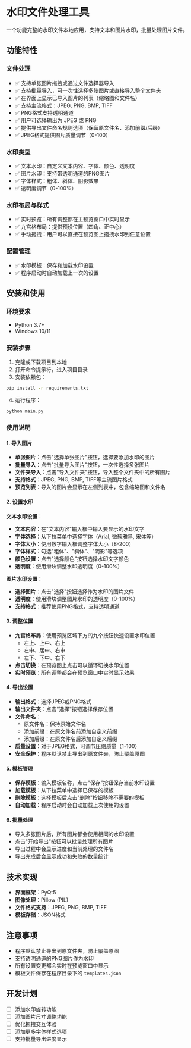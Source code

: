 # 水印文件处理工具

一个功能完整的水印文件本地应用，支持文本和图片水印，批量处理图片文件。

## 功能特性

### 文件处理
- ✅ 支持单张图片拖拽或通过文件选择器导入
- ✅ 支持批量导入，可一次性选择多张图片或直接导入整个文件夹
- ✅ 在界面上显示已导入图片的列表（缩略图和文件名）
- ✅ 支持主流格式：JPEG, PNG, BMP, TIFF
- ✅ PNG格式支持透明通道
- ✅ 用户可选择输出为 JPEG 或 PNG
- ✅ 提供导出文件命名规则选项（保留原文件名、添加前缀/后缀）
- ✅ JPEG格式提供图片质量调节（0-100）

### 水印类型
- ✅ 文本水印：自定义文本内容、字体、颜色、透明度
- ✅ 图片水印：支持带透明通道的PNG图片
- ✅ 字体样式：粗体、斜体、阴影效果
- ✅ 透明度调节（0-100%）

### 水印布局与样式
- ✅ 实时预览：所有调整都在主预览窗口中实时显示
- ✅ 九宫格布局：提供预设位置（四角、正中心）
- ✅ 手动拖拽：用户可以直接在预览图上拖拽水印到任意位置

### 配置管理
- ✅ 水印模板：保存和加载水印设置
- ✅ 程序启动时自动加载上一次的设置

## 安装和使用

### 环境要求
- Python 3.7+
- Windows 10/11

### 安装步骤

1. 克隆或下载项目到本地
2. 打开命令提示符，进入项目目录
3. 安装依赖包：
```bash
pip install -r requirements.txt
```

4. 运行程序：
```bash
python main.py
```

### 使用说明

#### 1. 导入图片
- **单张图片**：点击"选择单张图片"按钮，选择要添加水印的图片
- **批量导入**：点击"批量导入图片"按钮，一次性选择多张图片
- **文件夹导入**：点击"导入文件夹"按钮，导入整个文件夹中的所有图片
- **支持格式**：JPEG, PNG, BMP, TIFF等主流图片格式
- **预览列表**：导入的图片会显示在左侧列表中，包含缩略图和文件名

#### 2. 设置水印

**文本水印设置**：
- **文本内容**：在"文本内容"输入框中输入要显示的水印文字
- **字体选择**：从下拉菜单中选择字体（Arial, 微软雅黑, 宋体等）
- **字体大小**：使用数字输入框调整字体大小（8-200）
- **字体样式**：勾选"粗体"、"斜体"、"阴影"等选项
- **颜色设置**：点击"选择颜色"按钮选择水印文字颜色
- **透明度**：使用滑块调整水印透明度（0-100%）

**图片水印设置**：
- **选择图片**：点击"选择"按钮选择作为水印的图片文件
- **透明度**：使用滑块调整图片水印的透明度（0-100%）
- **支持格式**：推荐使用PNG格式，支持透明通道

#### 3. 调整位置
- **九宫格布局**：使用预览区域下方的九个按钮快速设置水印位置
  - 左上、上中、右上
  - 左中、居中、右中  
  - 左下、下中、右下
- **点击切换**：在预览图上点击可以循环切换水印位置
- **实时预览**：所有调整都会在预览窗口中实时显示效果

#### 4. 导出设置
- **输出格式**：选择JPEG或PNG格式
- **输出文件夹**：点击"选择"按钮选择保存位置
- **文件命名**：
  - 原文件名：保持原始文件名
  - 添加前缀：在原文件名前添加自定义前缀
  - 添加后缀：在原文件名后添加自定义后缀
- **质量设置**：对于JPEG格式，可调节压缩质量（1-100）
- **安全保护**：程序默认禁止导出到原文件夹，防止覆盖原图

#### 5. 模板管理
- **保存模板**：输入模板名称，点击"保存"按钮保存当前水印设置
- **加载模板**：从下拉菜单中选择已保存的模板
- **删除模板**：选择模板后点击"删除"按钮移除不需要的模板
- **自动加载**：程序启动时会自动加载上次使用的设置

#### 6. 批量处理
- 导入多张图片后，所有图片都会使用相同的水印设置
- 点击"开始导出"按钮可以批量处理所有图片
- 导出过程中会显示进度和当前处理的文件名
- 导出完成后会显示成功和失败的数量统计

## 技术实现

- **界面框架**：PyQt5
- **图像处理**：Pillow (PIL)
- **文件格式支持**：JPEG, PNG, BMP, TIFF
- **模板存储**：JSON格式

## 注意事项

- 程序默认禁止导出到原文件夹，防止覆盖原图
- 支持透明通道的PNG图片作为水印
- 所有设置变更都会实时在预览窗口中显示
- 模板文件保存在程序目录下的 `templates.json`

## 开发计划

- [ ] 添加水印旋转功能
- [ ] 添加图片尺寸调整功能
- [ ] 优化拖拽交互体验
- [ ] 添加更多字体样式选项
- [ ] 支持批量导出进度显示
